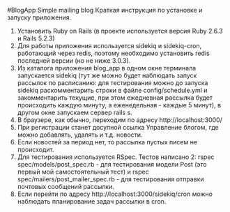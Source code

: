 #BlogApp
Simple mailing blog
Краткая инструкция по установке и запуску приложения.

1. Установить Ruby on Rails (в проекте используется версия Ruby 2.6.3 и Rails 5.2.3)
2. Для работы приложения используется sidekiq и sidekiq-cron, работающий через redis, поэтому необходимо установить redis последней версии (но не ниже 3.0.3).
3. Из каталога приложения blog_app в одном окне терминала запускается sidekiq (тут же можно будет наблюдать запуск рассылок по расписанию: для тестирования можно до запуска sidekiq раскомментарить строки в файле config/schedule.yml и закомментарить текущие, при этом ежедневная рассылка будет происходить каждую минуту, а еженедельная - каждые 5 минут), в другом окне запускаем сервер rails s.
4. В браузере, как обычно, переходим по адресу http://localhost:3000/
5. При регистрации станет досупной ссылка Управление блогом, где можно добавлять, удалять и т.д. новости.
6. Если новостей за период нет, то рассылка пустых писем не происходит.
7. Для тестирования используется RSpec. Тестов написано 2: rspec spec/models/post_spec.rb - для тестирования модели Post (это первый мой самостоятельный тест) и rspec spec/mailers/post_mailer_spec.rb - для тестирования отправки почтовых сообщений рассылки.
8. Если перейти по адресу http://localhost:3000/sidekiq/cron можно наблюдать планирование задач рассылки в cron.
